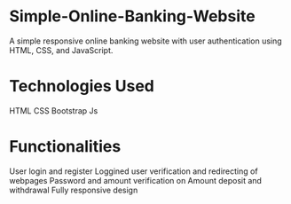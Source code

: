 # Simple-Online-Banking-Website
A simple responsive online banking website with user authentication using HTML, CSS, and JavaScript. 

# Technologies Used 
HTML
CSS
Bootstrap
Js

#  Functionalities 
User login and register
Loggined user verification and redirecting of webpages
Password and amount verification on Amount deposit and withdrawal
Fully responsive design

